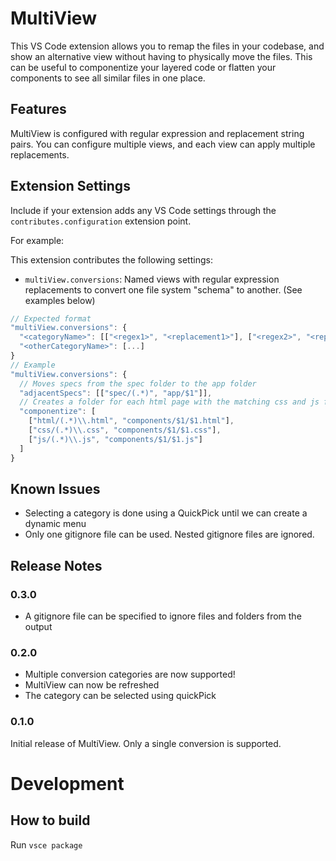 # MultiView

This VS Code extension allows you to remap the files in your codebase, and show an alternative view without having to physically move the files. This can be useful to componentize your layered code or flatten your components to see all similar files in one place.

## Features

MultiView is configured with regular expression and replacement string pairs. You can configure multiple views, and each view can apply multiple replacements.

<!-- TODO: add examples here -->


## Extension Settings

Include if your extension adds any VS Code settings through the `contributes.configuration` extension point.

For example:

This extension contributes the following settings:

* `multiView.conversions`: Named views with regular expression replacements to convert one file system "schema" to another. (See examples below)


```js
// Expected format
"multiView.conversions": {
  "<categoryName>": [["<regex1>", "<replacement1>"], ["<regex2>", "<replacement2>"], ...],
  "<otherCategoryName>": [...]
}
// Example
"multiView.conversions": {
  // Moves specs from the spec folder to the app folder
  "adjacentSpecs": [["spec/(.*)", "app/$1"]],
  // Creates a folder for each html page with the matching css and js files
  "componentize": [
    ["html/(.*)\\.html", "components/$1/$1.html"],
    ["css/(.*)\\.css", "components/$1/$1.css"],
    ["js/(.*)\\.js", "components/$1/$1.js"]
  ]
}
```


## Known Issues

- Selecting a category is done using a QuickPick until we can create a dynamic menu
- Only one gitignore file can be used. Nested gitignore files are ignored.

## Release Notes

### 0.3.0

- A gitignore file can be specified to ignore files and folders from the output

### 0.2.0

- Multiple conversion categories are now supported!
- MultiView can now be refreshed
- The category can be selected using quickPick

### 0.1.0

Initial release of MultiView. Only a single conversion is supported.


# Development

## How to build

Run `vsce package`

<!-- TODO: Ensure that you've read through the extensions guidelines and follow the best practices for creating your extension. (https://code.visualstudio.com/api/references/extension-guidelines) -->
